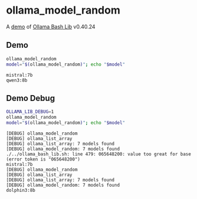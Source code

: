 # ollama_model_random

A [demo](../README.md#demos) of [Ollama Bash Lib](https://github.com/attogram/ollama-bash-lib) v0.40.24

## Demo
```bash
ollama_model_random
model="$(ollama_model_random)"; echo "$model"
```
```
mistral:7b
qwen3:8b
```

## Demo Debug
```bash
OLLAMA_LIB_DEBUG=1
ollama_model_random
model="$(ollama_model_random)"; echo "$model"
```
```
[DEBUG] ollama_model_random
[DEBUG] ollama_list_array
[DEBUG] ollama_list_array: 7 models found
[DEBUG] ollama_model_random: 7 models found
./../ollama_bash_lib.sh: line 479: 065648200: value too great for base (error token is "065648200")
mistral:7b
[DEBUG] ollama_model_random
[DEBUG] ollama_list_array
[DEBUG] ollama_list_array: 7 models found
[DEBUG] ollama_model_random: 7 models found
dolphin3:8b
```
